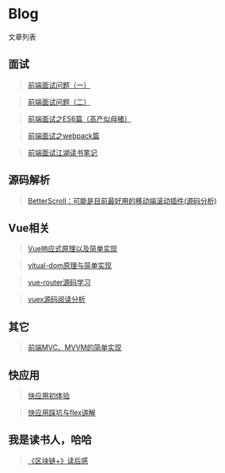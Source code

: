 # Blog


文章列表
## 面试
> [前端面试问题（一）](https://github.com/skychenbo/interviewr/issues/1)

> [前端面试问题（二）](https://github.com/skychenbo/interviewr/issues/2)

> [前端面试之ES6篇（高产似母猪）](https://github.com/skychenbo/interviewr/issues/3)

> [前端面试之webpack篇](https://github.com/skychenbo/interviewr/issues/4)

> [前端面试江湖读书笔记](https://github.com/skychenbo/Blog/issues/8)

## 源码解析
> [BetterScroll：可能是目前最好用的移动端滚动插件(源码分析)](https://github.com/skychenbo/Blog/issues/6)

## Vue相关
> [Vue响应式原理以及简单实现](https://github.com/skychenbo/Blog/issues/9)

> [vitual-dom原理与简单实现](https://github.com/skychenbo/Blog/issues/7)

> [vue-router源码学习](https://github.com/skychenbo/Blog/issues/12)

> [vuex源码阅读分析](https://github.com/skychenbo/Blog/issues/10)


## 其它

> [前端MVC、MVVM的简单实现](https://github.com/skychenbo/Blog/issues/11)


## 快应用

> [快应用初体验](https://github.com/skychenbo/Blog/issues/16)

> [快应用踩坑与flex讲解](https://github.com/skychenbo/Blog/issues/17)


## 我是读书人，哈哈
> [《区块链+》读后感](https://github.com/skychenbo/Blog/issues/13)



